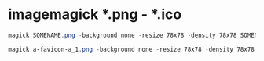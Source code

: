 # imagemagick *.png - *.ico

```powershell
magick SOMENAME.png -background none -resize 78x78 -density 78x78 SOMENAME.ico
```
```powershell
magick a-favicon-a_1.png -background none -resize 78x78 -density 78x78 a-favicon-a.ico
```

